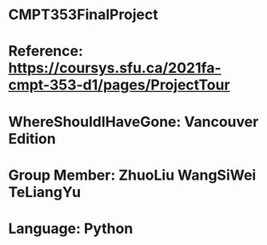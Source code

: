 # CMPT353FinalProject
# Reference: https://coursys.sfu.ca/2021fa-cmpt-353-d1/pages/ProjectTour
# WhereShouldIHaveGone: Vancouver Edition
# Group Member: ZhuoLiu WangSiWei TeLiangYu
# Language: Python
